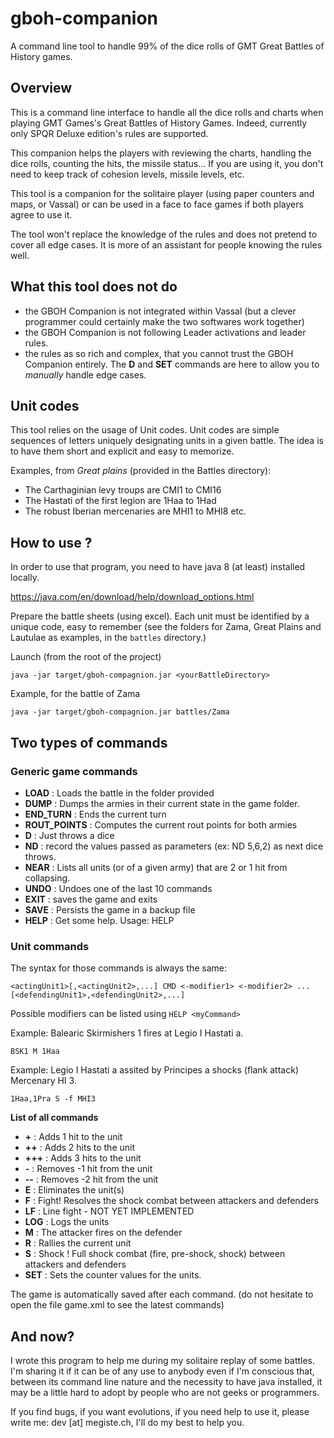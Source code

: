 # gboh-companion
A command line tool to handle 99% of the dice rolls of GMT Great Battles of History games.

## Overview
This is a command line interface to handle all the dice rolls and charts when playing GMT Games's Great Battles of History Games.
Indeed, currently only SPQR Deluxe edition's rules are supported.

This companion helps the players with reviewing the charts, handling the dice rolls, counting the hits, the missile status... If you are using it, you don't need to keep track of cohesion levels, missile levels, etc.

This tool is a companion for the solitaire player (using paper counters and maps, or Vassal) or can be used in a face to face games if both players agree to use it.

The tool won't replace the knowledge of the rules and does not pretend to cover all edge cases. It is more of an assistant for people knowing the rules well.

## What this tool does not do

* the GBOH Companion is not integrated within Vassal (but a clever programmer could certainly make the two softwares work together)
* the GBOH Companion is not following Leader activations and leader rules.
* the rules as so rich and complex, that you cannot trust the GBOH Companion entirely. The **D** and **SET** commands are here to allow you to *manually* handle edge cases.

## Unit codes
This tool relies on the usage of Unit codes. Unit codes are simple sequences of letters uniquely designating units in a given battle. The idea is to have them short and explicit and easy to memorize.

Examples, from *Great plains* (provided in the Battles directory):
* The Carthaginian levy troups are CMI1 to CMI16
* The Hastati of the first legion are 1Haa to 1Had
* The robust Iberian mercenaries are MHI1 to MHI8
etc.


## How to use ? 
In order to use that program, you need to have java 8 (at least) installed locally.

https://java.com/en/download/help/download_options.html


Prepare the battle sheets (using excel). Each unit must be identified by a unique code, easy to remember
(see the folders for Zama, Great Plains and Lautulae as examples, in the ``battles`` directory.)

Launch (from the root of the project)

``java -jar target/gboh-compagnion.jar <yourBattleDirectory>``

Example, for the battle of Zama

``java -jar target/gboh-compagnion.jar battles/Zama``


## Two types of commands
### Generic game commands
* **LOAD** : Loads the battle in the folder provided
* **DUMP** : Dumps the armies in their current state in the game folder.
* **END_TURN** : Ends the current turn
* **ROUT_POINTS** : Computes the current rout points for both armies
* **D** : Just throws a dice
* **ND** : record the values passed as parameters (ex: ND 5,6,2) as next dice throws.
* **NEAR** : Lists all units (or of a given army) that are 2 or 1 hit from collapsing.
* **UNDO** : Undoes one of the last 10 commands
* **EXIT** : saves the game and exits
* **SAVE** : Persists the game in a backup file
* **HELP** : Get some help. Usage: HELP <some specific command>

### Unit commands
The syntax for those commands is always the same:

``<actingUnit1>[,<actingUnit2>,...] CMD <-modifier1> <-modifier2> ... [<defendingUnit1>,<defendingUnit2>,...]``

Possible modifiers can be listed using ``HELP <myCommand>``

Example: Balearic Skirmishers 1 fires at Legio I Hastati a.

``BSK1 M 1Haa`` 

Example: Legio I Hastati a assited by Principes a shocks (flank attack) Mercenary HI 3.

``1Haa,1Pra S -f MHI3`` 

**List of all commands**
* **+** : Adds 1 hit to the unit
* **++** : Adds 2 hits to the unit
* **+++** : Adds 3 hits to the unit
* **-** : Removes -1 hit from the unit
* **--** : Removes -2 hit from the unit
* **E** : Eliminates the unit(s)
* **F** : Fight! Resolves the shock combat between attackers and defenders
* **LF** : Line fight - NOT YET IMPLEMENTED
* **LOG** : Logs the units
* **M** : The attacker fires on the defender
* **R** : Rallies the current unit
* **S** : Shock ! Full shock combat (fire, pre-shock, shock) between attackers and defenders
* **SET** : Sets the counter values for the units.

The game is automatically saved after each command. (do not hesitate to open the file game.xml to see the latest commands)

## And now?
I wrote this program to help me during my solitaire replay of some battles. I'm sharing it if it can be of any use to anybody even if I'm conscious that, between its command line nature and the necessity to have java installed, it may be a little hard to adopt by people who are not geeks or programmers.

If you find bugs, if you want evolutions, if you need help to use it, please write me: dev [at] megiste.ch, I'll do my best to help you.


